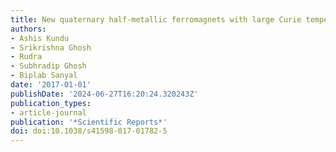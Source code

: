 ```yaml
---
title: New quaternary half-metallic ferromagnets with large Curie temperatures
authors:
- Ashis Kundu
- Srikrishna Ghosh
- Rudra
- Subhradip Ghosh
- Biplab Sanyal
date: '2017-01-01'
publishDate: '2024-06-27T16:20:24.320243Z'
publication_types:
- article-journal
publication: '*Scientific Reports*'
doi: doi:10.1038/s41598-017-01782-5
---
```

